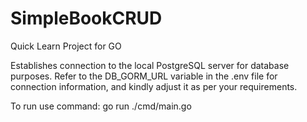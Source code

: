 # SimpleBookCRUD
Quick Learn Project for GO

Establishes connection to the local PostgreSQL server for database purposes. Refer to the DB_GORM_URL variable in the .env file for connection information, and kindly adjust it as per your requirements.

To run use command: go run ./cmd/main.go
